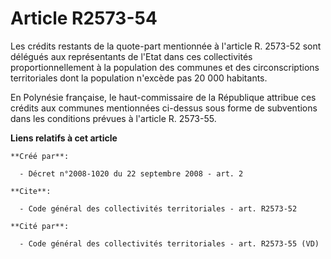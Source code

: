 # Article R2573-54

Les crédits restants de la quote-part mentionnée à l'article R. 2573-52 sont délégués aux représentants de l'Etat dans ces
collectivités proportionnellement à la population des communes et des circonscriptions territoriales dont la population
n'excède pas 20 000 habitants. 

En Polynésie française, le haut-commissaire de la République attribue ces crédits aux communes mentionnées ci-dessus sous
forme de subventions dans les conditions prévues à l'article R. 2573-55.

**Liens relatifs à cet article**

	**Créé par**:

	  - Décret n°2008-1020 du 22 septembre 2008 - art. 2

	**Cite**:

	  - Code général des collectivités territoriales - art. R2573-52

	**Cité par**:

	  - Code général des collectivités territoriales - art. R2573-55 (VD)
